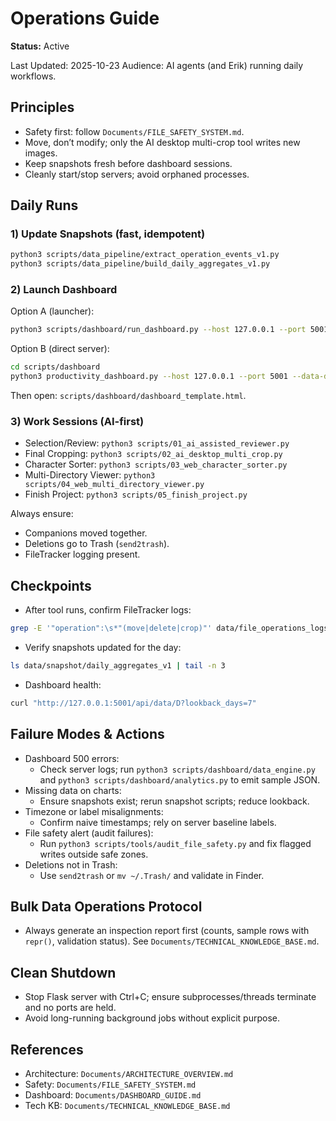 # Operations Guide
**Status:** Active


Last Updated: 2025-10-23
Audience: AI agents (and Erik) running daily workflows.

## Principles
- Safety first: follow `Documents/FILE_SAFETY_SYSTEM.md`.
- Move, don’t modify; only the AI desktop multi-crop tool writes new images.
- Keep snapshots fresh before dashboard sessions.
- Cleanly start/stop servers; avoid orphaned processes.

## Daily Runs

### 1) Update Snapshots (fast, idempotent)
```bash
python3 scripts/data_pipeline/extract_operation_events_v1.py
python3 scripts/data_pipeline/build_daily_aggregates_v1.py
```

### 2) Launch Dashboard
Option A (launcher):
```bash
python3 scripts/dashboard/run_dashboard.py --host 127.0.0.1 --port 5001
```
Option B (direct server):
```bash
cd scripts/dashboard
python3 productivity_dashboard.py --host 127.0.0.1 --port 5001 --data-dir ../../
```
Then open: `scripts/dashboard/dashboard_template.html`.

### 3) Work Sessions (AI-first)
- Selection/Review: `python3 scripts/01_ai_assisted_reviewer.py`
- Final Cropping: `python3 scripts/02_ai_desktop_multi_crop.py`
- Character Sorter: `python3 scripts/03_web_character_sorter.py`
- Multi-Directory Viewer: `python3 scripts/04_web_multi_directory_viewer.py`
- Finish Project: `python3 scripts/05_finish_project.py`

Always ensure:
- Companions moved together.
- Deletions go to Trash (`send2trash`).
- FileTracker logging present.

## Checkpoints
- After tool runs, confirm FileTracker logs:
```bash
grep -E '"operation":\s*"(move|delete|crop)"' data/file_operations_logs/*.log | tail -n 20
```
- Verify snapshots updated for the day:
```bash
ls data/snapshot/daily_aggregates_v1 | tail -n 3
```
- Dashboard health:
```bash
curl "http://127.0.0.1:5001/api/data/D?lookback_days=7"
```

## Failure Modes & Actions
- Dashboard 500 errors:
  - Check server logs; run `python3 scripts/dashboard/data_engine.py` and `python3 scripts/dashboard/analytics.py` to emit sample JSON.
- Missing data on charts:
  - Ensure snapshots exist; rerun snapshot scripts; reduce lookback.
- Timezone or label misalignments:
  - Confirm naive timestamps; rely on server baseline labels.
- File safety alert (audit failures):
  - Run `python3 scripts/tools/audit_file_safety.py` and fix flagged writes outside safe zones.
- Deletions not in Trash:
  - Use `send2trash` or `mv ~/.Trash/` and validate in Finder.

## Bulk Data Operations Protocol
- Always generate an inspection report first (counts, sample rows with `repr()`, validation status). See `Documents/TECHNICAL_KNOWLEDGE_BASE.md`.

## Clean Shutdown
- Stop Flask server with Ctrl+C; ensure subprocesses/threads terminate and no ports are held.
- Avoid long-running background jobs without explicit purpose.

## References
- Architecture: `Documents/ARCHITECTURE_OVERVIEW.md`
- Safety: `Documents/FILE_SAFETY_SYSTEM.md`
- Dashboard: `Documents/DASHBOARD_GUIDE.md`
- Tech KB: `Documents/TECHNICAL_KNOWLEDGE_BASE.md`

